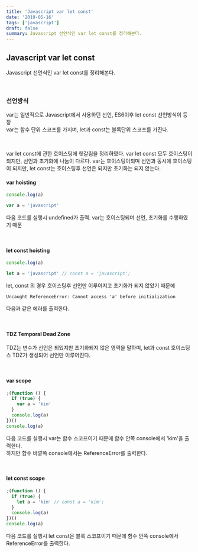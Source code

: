 ```yaml
---
title: 'Javascript var let const'
date: '2019-05-16'
tags: ['javascript']
draft: false
summary: Javascript 선언식인 var let const를 정리해본다.
---
```


## Javascript var let const

Javascript 선언식인 var let const를 정리해본다.

<br />

### 선언방식

var는 일반적으로 Javascript에서 사용하던 선언, ES6이후 let const 선언방식이 등장 <br />
var는 함수 단위 스코프를 가지며, let과 const는 블록단위 스코프를 가진다. <br />

<br />

var let const에 관한 호이스팅에 헷갈림을 정리하였다. var let const 모두 호이스팅이 되지만, 선언과 초기화에 나눔이 다르다.
var는 호이스팅이되며 선언과 동시에 호이스팅이 되지만, let const는 호이스팅후 선언은 되지만 초기화는 되지 않는다.

#### var hoisting

```javascript
console.log(a)

var a = 'javascript'
```

다음 코드를 실행시 undefined가 출력. var는 호이스팅되며 선언, 초기화를 수행하였기 때문

<br />

#### let const hoisting

```javascript
console.log(a)

let a = 'javascript' // const a = 'javascript';
```

let, const 의 경우 호이스팅후 선언만 이루어지고 초기화가 되지 않았기 때문에

```
Uncaught ReferenceError: Cannot access 'a' before initialization
```

다음과 같은 에러를 출력한다.

<br />

#### TDZ Temporal Dead Zone

TDZ는 변수가 선언은 되었지만 초기화되지 않은 영역을 말하며, let과 const 호이스팅스 TDZ가 생성되어 선언만 이루어진다.

<br />

#### var scope

```javascript
;(function () {
  if (true) {
    var a = 'kim'
  }
  console.log(a)
})()
console.log(a)
```

다음 코드를 실행시 var는 함수 스코프이기 때문에 함수 안쪽 console에서 'kim'을 출력한다. <br />
하지만 함수 바깥쪽 console에서는 ReferenceError를 출력한다.

<br />

#### let const scope

```javascript
;(function () {
  if (true) {
    let a = 'kim' // const a = 'kim';
  }
  console.log(a)
})()
console.log(a)
```

다음 코드를 실행시 let const은 블록 스코프이기 때문에 함수 안쪽 console에서 ReferenceError를 출력한다. <br />

<br />

<br /><br /><br />
